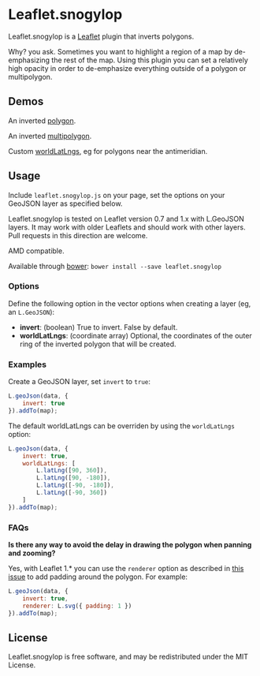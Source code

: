 Leaflet.snogylop
================

Leaflet.snogylop is a [Leaflet][] plugin that inverts polygons.

Why? you ask. Sometimes you want to highlight a region of a map by
de-emphasizing the rest of the map. Using this plugin you can set a relatively
high opacity in order to de-emphasize everything outside of a polygon or
multipolygon.


## Demos

An inverted [polygon][].

An inverted [multipolygon][].

Custom [worldLatLngs][], eg for polygons near the antimeridian.


## Usage

Include `leaflet.snogylop.js` on your page, set the options on your GeoJSON 
layer as specified below.

Leaflet.snogylop is tested on Leaflet version 0.7 and 1.x with L.GeoJSON
layers. It may work with older Leaflets and should work with other layers. Pull
requests in this direction are welcome.

AMD compatible.

Available through [bower][]: `bower install --save leaflet.snogylop`


### Options

Define the following option in the vector options when creating a layer (eg, 
an `L.GeoJSON`):

 - **invert**: (boolean) True to invert. False by default.
 - **worldLatLngs**: (coordinate array) Optional, the coordinates of the outer 
   ring of the inverted polygon that will be created.


### Examples

Create a GeoJSON layer, set `invert` to `true`:

```javascript
L.geoJson(data, {
    invert: true
}).addTo(map);
```

The default worldLatLngs can be overriden by using the `worldLatLngs` option:

```javascript
L.geoJson(data, {
    invert: true,
    worldLatLngs: [
        L.latLng([90, 360]),
        L.latLng([90, -180]),
        L.latLng([-90, -180]),
        L.latLng([-90, 360])
    ]
}).addTo(map);
```

### FAQs

**Is there any way to avoid the delay in drawing the polygon when panning and zooming?**

Yes, with Leaflet 1.* you can use the `renderer` option as described in [this issue](https://github.com/ebrelsford/Leaflet.snogylop/issues/1#issuecomment-487265696) to add padding around the polygon. For example:

```javascript
L.geoJson(data, {
    invert: true,
    renderer: L.svg({ padding: 1 })
}).addTo(map);
```

## License

Leaflet.snogylop is free software, and may be redistributed under the MIT
License.


 [Leaflet]: https://github.com/Leaflet/Leaflet
 [polygon]: http://ebrelsford.github.io/Leaflet.snogylop/examples/polygon.html
 [multipolygon]: http://ebrelsford.github.io/Leaflet.snogylop/examples/multipolygon.html
 [worldLatLngs]: http://ebrelsford.github.io/Leaflet.snogylop/examples/custom_world.html
 [bower]: https://github.com/bower/bower
